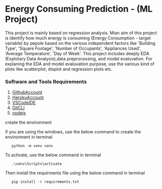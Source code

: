 # Energy Consuming Prediction - (ML Project)
This project is mainly based on regression analysis. Mian aim of this project is  identify how much energy is consuming (Energy Consumption - target variable) by pepole based on the various independent factors like 'Building Type', 'Square Footage', 'Number of Occupants', 'Appliances Used', 'Average Temperature', 'Day of Week'. This project includes  deeply  EDA (Explotary Data Analysis),data preprocessing, and model evaluvation. For explaning the EDA and model evaluvation purpose, use the various kind of plots like scatterplot, displot and  regression plots etc.



### Software and Tools  Requirements

1. [GithubAccount](https://github.com)
2. [HerokuAccount](https://heroku.com)
3. [VSCodeIDE](https://code.visualstudio.com/)
4. [GitCLI](https://git-scm.com/downloads)
5. [nodejs](https://nodejs.org/en/download)


create the  environment

if you  are using the  windows, use the below command to  create the environment in terminal

```
   python -m venv venv

```
To activate, use the below command in terminal

```
   .\venv\Scripts\activate
```

Then install the requirments file using the below command  in terminal

```
   pip install -r requirements.txt
```